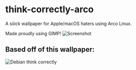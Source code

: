 # think-correctly-arco
A siiick wallpaper for Apple/macOS haters using Arco Linux.

Made proudly using GIMP!
![Screenshot](https://user-images.githubusercontent.com/19589006/91660231-b6259180-ea9a-11ea-80e7-1d42efcae0e6.png)




## Based off of this wallpaper:

![Debian think correctly](https://images-wixmp-ed30a86b8c4ca887773594c2.wixmp.com/intermediary/f/1259cbd0-54a8-4699-9747-67c660ee9c13/d2ml12f-1306c856-8e99-4fd4-8a5c-84e10731c560.jpg)
